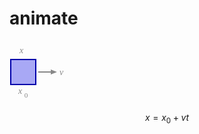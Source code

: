 # animate
<svg
  width="260" height="100"
  viewbox="0 0 260 100"
  style="border: 0px solid #fff;">
    <defs>
    <marker id="arrowhead" markerWidth="5" markerHeight="4" 
    refX="0" refY="2" orient="auto">
      <polygon fill="#888" points="0 0, 5 2, 0 4" />
    </marker>
  </defs>
  <line x1="48" y1="50" x2="68" y2="50" stroke="#888" 
    stroke-width="2" marker-end="url(#arrowhead)">
    <animate attributeName="x1" dur="4s"
      repeatCount="indefinite"
      values="46 ; 46 ; 206 ; 206"
      keyTimes="0 ; 0.25 ; 0.75 ; 1"
    />
    <animate attributeName="x2" dur="4s"
      repeatCount="indefinite"
      values="66 ; 66 ; 226 ; 226"
      keyTimes="0 ; 0.25 ; 0.75 ; 1"
    />
  </line>
  <text x="14" y="85" fill="#888" font-size="1em">
    <tspan font-family="Times">
      <tspan font-style="italic">x</tspan>
      <tspan baseline-shift="sub" font-size="0.8em">0</tspan>
    </tspan>
  </text>
  <rect x="2" y="30" width="40" height="40"
    stroke="#00a" stroke-width="2"
    fill="#55e" fill-opacity=".5">
    <animate attributeName="x" dur="4s"
      repeatCount="indefinite"
      values="2 ; 2 ; 158 ; 158"
      keyTimes="0 ; 0.25 ; 0.75 ; 1"
    />
  </rect>
  <text x="16" y="20" fill="#888" font-size="1em">
    <tspan font-family="Times" font-style="Italic">x</tspan>
    <animate attributeName="x" dur="4s"
      repeatCount="indefinite"
      values="16 ; 16 ; 176 ; 176"
      keyTimes="0 ; 0.25 ; 0.75 ; 1"
    />
  </text>
  <text x="80" y="55" fill="#888" font-size="1em">
    <tspan font-family="Times" font-style="Italic">v</tspan>
    <animate attributeName="x" dur="4s"
      repeatCount="indefinite"
      values="80 ; 80 ; 240 ; 240"
      keyTimes="0 ; 0.25 ; 0.75 ; 1"
    />
  </text>
</svg>


$$
x = x_0 + v t
$$
